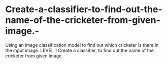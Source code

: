 # Create-a-classifier-to-find-out-the-name-of-the-cricketer-from-given-image.-
Using an image classification model to find out which cricketer is there in the input image.  LEVEL 1  Create a classifier, to find out the name of the cricketer from given image. 
